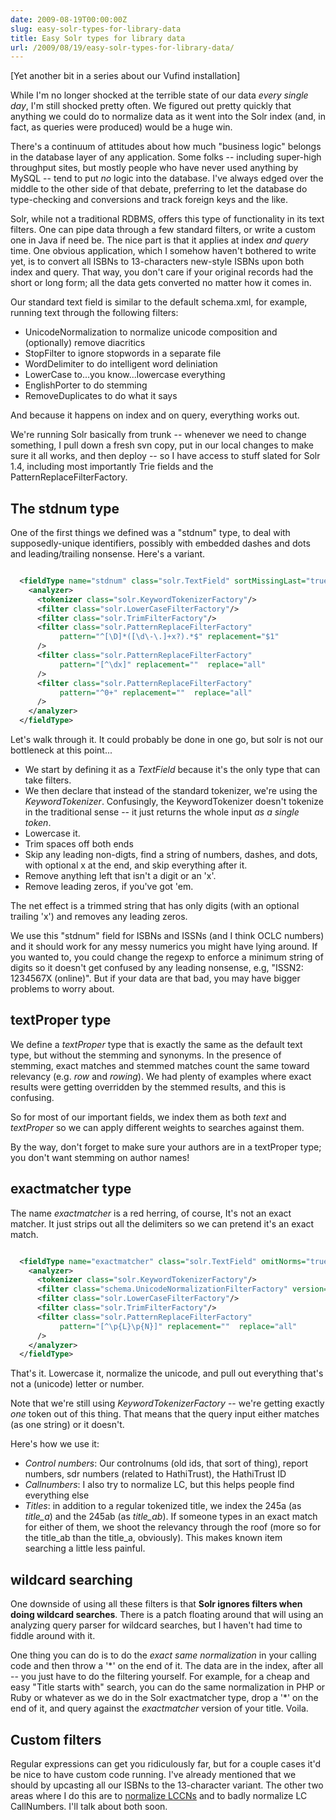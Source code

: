 ```yaml
---
date: 2009-08-19T00:00:00Z
slug: easy-solr-types-for-library-data
title: Easy Solr types for library data
url: /2009/08/19/easy-solr-types-for-library-data/
---
```


[Yet another bit in a series about our Vufind installation]

While I'm no longer shocked at the terrible state of our data *every single day*, I'm still shocked pretty often. We figured out pretty quickly that anything we could do to normalize data as it went into the Solr index (and, in fact, as queries were produced) would be a huge win.

There's a continuum of attitudes about how much "business logic" belongs in the database layer of any application. Some folks -- including super-high throughput sites, but mostly people who have never used anything by MySQL -- tend to put *no* logic into the database. I've always edged over the middle to the other side of that debate, preferring to let the database do type-checking and conversions and track foreign keys and the like.

Solr, while not a traditional RDBMS, offers this type of functionality in its text filters. One can pipe data through a few standard filters, or write a custom one in Java if need be. The nice part is that it applies at index *and query* time. One obvious application, which I somehow haven't bothered to write yet, is to convert all ISBNs to 13-characters new-style ISBNs upon both index and query. That way, you don't care if your original records had the short or long form; all the data gets converted no matter how it comes in.

Our standard text field is similar to the default schema.xml, for example, running text through the following filters:

* UnicodeNormalization to normalize unicode composition and (optionally) remove diacritics
* StopFilter to ignore stopwords in a separate file
* WordDelimiter to do intelligent word deliniation
* LowerCase to...you know...lowercase everything
* EnglishPorter to do stemming
* RemoveDuplicates to do what it says

And because it happens on index and on query, everything works out.

We're running Solr basically from trunk -- whenever we need to change something, I pull down a fresh svn copy, put in our local changes to make sure it all works, and then deploy -- so I have access to stuff slated for Solr 1.4, including most importantly Trie fields and the  PatternReplaceFilterFactory.

The stdnum type
-------------------------

One of the first things we defined was a "stdnum" type, to deal with supposedly-unique identifiers, possibly with embedded dashes and dots and leading/trailing nonsense. Here's a variant.


~~~xml

  <fieldType name="stdnum" class="solr.TextField" sortMissingLast="true" omitNorms="true" >
    <analyzer>
      <tokenizer class="solr.KeywordTokenizerFactory"/>
      <filter class="solr.LowerCaseFilterFactory"/>
      <filter class="solr.TrimFilterFactory"/>
      <filter class="solr.PatternReplaceFilterFactory"
           pattern="^[\D]*([\d\-\.]+x?).*$" replacement="$1"
      />
      <filter class="solr.PatternReplaceFilterFactory"
           pattern="[^\dx]" replacement=""  replace="all"
      />
      <filter class="solr.PatternReplaceFilterFactory"
           pattern="^0+" replacement=""  replace="all"
      />
    </analyzer>
  </fieldType>

~~~

Let's walk through it. It could probably be done in one go, but solr is not our bottleneck at this point...

* We start by defining it as a *TextField* because it's the only type that can take filters.
* We then declare that instead of the standard tokenizer, we're using the *KeywordTokenizer*. Confusingly, the KeywordTokenizer doesn't tokenize in the traditional sense -- it just returns the whole input _as a single token_.
* Lowercase it.
* Trim spaces off both ends
* Skip any leading non-digts, find a string of numbers, dashes, and dots, with optional x at the end, and skip everything after it.
* Remove anything left that isn't a digit or an 'x'.
* Remove leading zeros, if you've got 'em.


The net effect is a trimmed string that has only digits (with an optional trailing 'x') and removes any leading zeros.

We use this "stdnum" field for ISBNs and ISSNs (and I think OCLC numbers) and it should work for any messy numerics you might have lying around. If you wanted to, you could change the regexp to enforce a minimum string of digits so it doesn't get confused by any leading nonsense, e.g, "ISSN2: 1234567X (online)". But if your data are that bad, you may have bigger problems to worry about.

textProper type
---------------
We define a _textProper_ type that is exactly the same as the default text type, but without the stemming and synonyms. In the presence of stemming, exact matches and stemmed matches count the same toward relevancy (e.g. *row* and *rowing*). We had plenty of examples where exact results were getting overridden by the stemmed results, and this is confusing.

So for most of our important fields, we index them as both *text* and *textProper* so we can apply different weights to searches against them.

By the way, don't forget to make sure your authors are in a textProper type; you don't want stemming on author names!

exactmatcher type
------------------
The name *exactmatcher* is a red herring, of course, It's not an exact matcher. It just strips out all the delimiters so we can pretend it's an exact match.


~~~xml

  <fieldType name="exactmatcher" class="solr.TextField" omitNorms="true">
    <analyzer>
      <tokenizer class="solr.KeywordTokenizerFactory"/>
      <filter class="schema.UnicodeNormalizationFilterFactory" version="icu4j" composed="false" remove_diacritics="true" remove_modifiers="true" fold="true"/>
      <filter class="solr.LowerCaseFilterFactory"/>
      <filter class="solr.TrimFilterFactory"/>
      <filter class="solr.PatternReplaceFilterFactory"
           pattern="[^\p{L}\p{N}]" replacement=""  replace="all"
      />
    </analyzer>
  </fieldType>

~~~

That's it. Lowercase it, normalize the unicode, and pull out everything that's not a (unicode) letter or number.

Note that we're still using *KeywordTokenizerFactory* -- we're getting exactly *one* token out of this thing. That means that the query input either matches (as one string) or it doesn't.

Here's how we use it:

* *Control numbers*: Our controlnums (old ids, that sort of thing), report numbers, sdr numbers (related to HathiTrust), the HathiTrust ID
* *Callnumbers*: I also try to normalize LC, but this helps people find everything else
* *Titles*: in addition to a regular tokenized title, we index the 245a (as *title\_a*) and the 245ab (as *title\_ab*). If someone types in an exact match for either of them, we shoot the relevancy through the roof (more so for the title\_ab than the title\_a, obviously). This makes known item searching a little less painful.

wildcard searching
------------------
One downside of using all these filters is that **Solr ignores filters when doing wildcard searches**. There is a patch floating around that will using an analyzing query parser for wildcard searches, but I haven't had time to fiddle around with it.

One thing you can do is to do the *exact same normalization* in your calling code and then throw a '\*' on the end of it. The data are in the index, after all -- you just have to do the filtering yourself. For example, for a cheap and easy "Title starts with" search, you can do the same normalization in PHP or Ruby or whatever as we do in the Solr exactmatcher type, drop a '\*' on the end of it, and query against the _exactmatcher_ version of your title. Voila.

Custom filters
--------------
Regular expressions can get you ridiculously far, but for a couple cases it'd be nice to have custom code running. I've already mentioned that we should by upcasting all our ISBNs to the 13-character variant. The other two areas where I do this are to [normalize LCCNs](http://www.loc.gov/marc/lccn-namespace.html#syntax) and to badly normalize LC CallNumbers. I'll talk about both soon.
